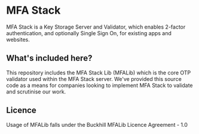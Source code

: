 # MFA Stack

MFA Stack is a Key Storage Server and Validator, which enables 2-factor authentication, and optionally
Single Sign On, for existing apps and websites.

## What's included here?

This repository includes the MFA Stack Lib (MFALib) which is the core OTP validator used within the MFA Stack server.  We've provided this source code as a means for companies looking to implement MFA Stack to validate and scrutinise our work.

## Licence

Usage of MFALib falls under the Buckhill MFALib Licence Agreement - 1.0
